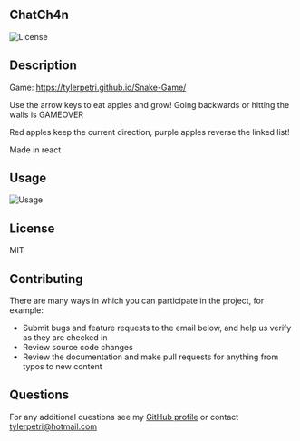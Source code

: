 ## ChatCh4n

![License](https://img.shields.io/badge/License-MIT-green.svg)

## Description

Game: https://tylerpetri.github.io/Snake-Game/

Use the arrow keys to eat apples and grow! Going backwards or hitting the walls is GAMEOVER

Red apples keep the current direction, purple apples reverse the linked list!

Made in react

## Usage

![Usage](https://media.giphy.com/media/yTBT0PWMmaDaIsUtT8/giphy.gif)

## License

MIT

## Contributing

There are many ways in which you can participate in the project, for example: 
* Submit bugs and feature requests to the email below, and help us verify as they are checked in 
* Review source code changes
* Review the documentation and make pull requests for anything from typos to new content

## Questions

For any additional questions see my [GitHub profile](http://github.com/tylerpetri) or contact tylerpetri@hotmail.com
